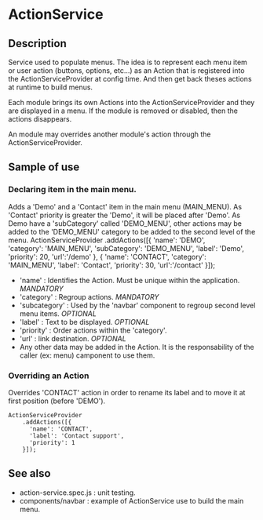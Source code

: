 # ActionService

## Description
Service used to populate menus.
The idea is to represent each menu item or user action (buttons, options, etc...) as an Action that is registered into the ActionServiceProvider at config time.
And then get back theses actions at runtime to build menus.

Each module brings its own Actions into the ActionServiceProvider and they are displayed in a menu.
If the module is removed or disabled, then the actions disappears.

An module may overrides another module's action through the ActionServiceProvider.

## Sample of use

### Declaring item in the main menu.

Adds a 'Demo' and a 'Contact' item in the main menu (MAIN_MENU).
As 'Contact' priority is greater the 'Demo', it will be placed after 'Demo'.
As Demo have a 'subCategory' called 'DEMO_MENU', other actions may be added to the 'DEMO_MENU' category to be added to the second level of the menu.
    ActionServiceProvider
        .addActions([{
          'name': 'DEMO',          
          'category': 'MAIN_MENU',
          'subCategory': 'DEMO_MENU',
          'label': 'Demo',
          'priority': 20,
          'url':'/demo'
		  }, {
          'name': 'CONTACT',
          'category': 'MAIN_MENU',
          'label': 'Contact',
          'priority': 30,
          'url':'/contact'
        }]);

* 'name' : Identifies the Action. Must be unique within the application. *MANDATORY*
* 'category' : Regroup actions. *MANDATORY*
* 'subcategory' : Used by the 'navbar' component to regroup second level menu items. *OPTIONAL*
* 'label' : Text to be displayed. *OPTIONAL*
* 'priority' : Order actions within the 'category'.
* 'url' : link destination. *OPTIONAL*
* Any other data may be added in the Action. It is the responsability of the caller (ex: menu) camponent to use them.

### Overriding an Action

Overrides 'CONTACT' action in order to rename its label and to move it at first position (before 'DEMO').

    ActionServiceProvider
        .addActions([{
          'name': 'CONTACT',
          'label': 'Contact support',
          'priority': 1
        }]);

## See also
* action-service.spec.js : unit testing.
* components/navbar : example of ActionService use to build the main menu.
